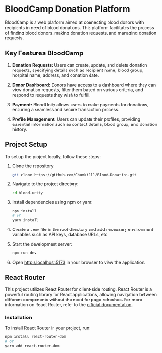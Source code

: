 # BloodCamp Donation Platform

BloodCamp is a web platform aimed at connecting blood donors with recipients in need of blood donations. This platform facilitates the process of finding blood donors, making donation requests, and managing donation requests.

## Key Features BloodCamp

1. **Donation Requests:** Users can create, update, and delete donation requests, specifying details such as recipient name, blood group, hospital name, address, and donation date.

2. **Donor Dashboard:** Donors have access to a dashboard where they can view donation requests, filter them based on various criteria, and respond to requests they wish to fulfill.

3. **Payment:** BloodUnity allows users to make payments for donations, ensuring a seamless and secure transaction process.

4. **Profile Management:** Users can update their profiles, providing essential information such as contact details, blood group, and donation history.

## Project Setup

To set up the project locally, follow these steps:

1. Clone the repository:
    ```bash
    git clone https://github.com/Chumki111/Blood-Donation.git
    ```

2. Navigate to the project directory:
    ```bash
    cd blood-unity
    ```

3. Install dependencies using npm or yarn:
    ```bash
    npm install
    # or
    yarn install
    ```

4. Create a `.env` file in the root directory and add necessary environment variables such as API keys, database URLs, etc.

5. Start the development server:
    ```bash
    npm run dev
    ```

6. Open [http://localhost:5173](http://localhost:5173) in your browser to view the application.

## React Router

This project utilizes React Router for client-side routing. React Router is a powerful routing library for React applications, allowing navigation between different components without the need for page refreshes.
For more information on React Router, refer to the [official documentation](https://reactrouter.com/en/main/start/tutorial).

### Installation

To install React Router in your project, run:

```bash
npm install react-router-dom
# or
yarn add react-router-dom
